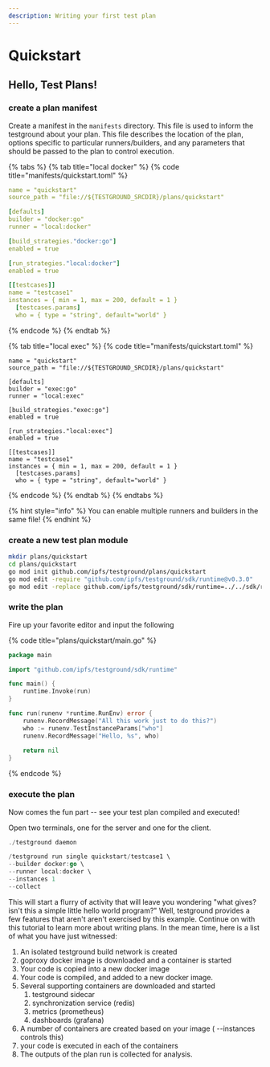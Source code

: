 ```yaml
---
description: Writing your first test plan
---
```


# Quickstart

## Hello, Test Plans!

### create a plan manifest

Create a manifest in the `manifests` directory. This file is used to inform the testground about your plan.   This file describes the location of the plan, options specific to particular runners/builders, and any parameters that should be passed to the plan to control execution.

{% tabs %}
{% tab title="local docker" %}
{% code title="manifests/quickstart.toml" %}
```yaml
name = "quickstart"
source_path = "file://${TESTGROUND_SRCDIR}/plans/quickstart"

[defaults]
builder = "docker:go"
runner = "local:docker"

[build_strategies."docker:go"]
enabled = true

[run_strategies."local:docker"]
enabled = true

[[testcases]]
name = "testcase1"
instances = { min = 1, max = 200, default = 1 }
  [testcases.params]
  who = { type = "string", default="world" }

```
{% endcode %}
{% endtab %}

{% tab title="local exec" %}
{% code title="manifests/quickstart.toml" %}
```
name = "quickstart"
source_path = "file://${TESTGROUND_SRCDIR}/plans/quickstart"

[defaults]
builder = "exec:go"
runner = "local:exec"

[build_strategies."exec:go"]
enabled = true

[run_strategies."local:exec"]
enabled = true

[[testcases]]
name = "testcase1"
instances = { min = 1, max = 200, default = 1 }
  [testcases.params]
  who = { type = "string", default="world" }
```
{% endcode %}
{% endtab %}
{% endtabs %}

{% hint style="info" %}
You can enable multiple runners and builders in the same file! 
{% endhint %}

### create a new test plan module 

```bash
mkdir plans/quickstart
cd plans/quickstart
go mod init github.com/ipfs/testground/plans/quickstart
go mod edit -require "github.com/ipfs/testground/sdk/runtime@v0.3.0"
go mod edit -replace github.com/ipfs/testground/sdk/runtime=../../sdk/runtime
```

### write the plan

Fire up your favorite editor and input the following

{% code title="plans/quickstart/main.go" %}
```go
package main

import "github.com/ipfs/testground/sdk/runtime"

func main() {
    runtime.Invoke(run)
}

func run(runenv *runtime.RunEnv) error {
    runenv.RecordMessage("All this work just to do this?")
    who := runenv.TestInstanceParams["who"]
    runenv.RecordMessage("Hello, %s", who)
    
    return nil
}
```
{% endcode %}

### execute the plan

Now comes the fun part -- see your test plan compiled and executed!

Open two terminals, one for the server and one for the client.

```go
./testground daemon
```

```go
/testground run single quickstart/testcase1 \
--builder docker:go \
--runner local:docker \
--instances 1
--collect
```

This will start a flurry of activity that will leave you wondering "what gives? isn't this a simple little hello world program?" Well, testground provides a few features that aren't aren't exercised by this example. Continue on with this tutorial to learn more about writing plans. In the mean time, here is a list of what you have just witnessed:

1. An isolated testground build network is created
2. goproxy docker image is downloaded and a container is started
3. Your code is copied into a new docker image
4. Your code is compiled, and added to a new docker image.
5. Several supporting containers are downloaded and started
   1. testground sidecar
   2. synchronization service \(redis\)
   3. metrics \(prometheus\)
   4. dashboards \(grafana\)
6. A number of containers are created based on your image \( --instances controls this\)
7. your code is executed in each of the containers
8. The outputs of the plan run is collected for analysis.

